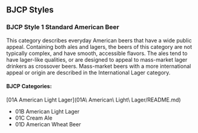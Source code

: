 ## BJCP Styles

### BJCP Style 1 Standard American Beer

This category describes everyday American beers that have a wide public appeal. Containing both ales and lagers, the beers of this
category are not typically complex, and have smooth, accessible flavors. The ales tend to have lager-like qualities, or are designed to
appeal to mass-market lager drinkers as crossover beers. Mass-market beers with a more international appeal or origin are
described in the International Lager category.

#### BJCP Categories:

[01A American Light Lager](01A\ American\ Light\ Lager/README.md)

- 01B American Light Lager
- 01C Cream Ale
- 01D American Wheat Beer

